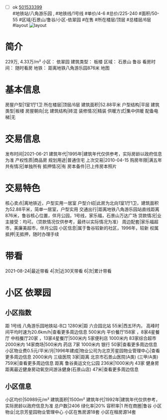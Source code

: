 - [ ] ok [501533399](https://bj.5i5j.com/ershoufang/501533399.html)  
 #地铁站/八角游乐园 ,  #地铁线/1号线
#单价/4-6 #总价/225-240 #面积/50-55   #区域/石景山/鲁谷/小区-依翠园 #在售 #所在楼层/顶层 #总楼层/6层 #layout 
![layout](http://image2a.5i5j.com/bdir/layout/96dd9801339a4cc9b2c278b7ff7e2db3.jpg_P5.jpg) 
# 简介 
 229万,  4.33万/m² 
小区： 依翠园
建筑类型： 板楼
区域： 石景山 鲁谷
看房时间： 随时看房
地铁： 距离地铁八角游乐园876米 地图
# 基本信息 
 房屋户型|1室1厅1卫
所在楼层|顶层/6层
建筑面积|52.88平米
户型结构|平层
建筑类型|板楼
房屋朝向|北
建筑结构|砖混
装修情况|精装
供暖方式|集中供暖
配备电梯|无
# 交易信息 
 发布时间|2021-06-21
建筑年代|1995年|建筑年代仅供参考，实际房龄以政府信息为准
产权性质|商品房
规划用途|普通住宅
上次交易|2010-04-15
购房年限|满五年
共有情况|单独所有
抵押情况|有
房本备件|已上传房本照片
# 交易特色 
 核心卖点|离地铁近，户型实用一居室
户型介绍|此房为北向1室1厅1卫，建筑面积为52.88平米，简单一居室，户型实用
交通出行|距离地铁八角游乐园站直线距离876米，鲁谷核心位置，伴月公园，1号线，家乐福，石景山万达广场
贷款情况|业主接受：均可。（贷款情况仅供参考，最终以实际情况为准）
周边配套|家乐福超市，美廉美超市，伴月公园
小区信息|属于鲁谷较新的社区，1996年，较新
权属抵押|无抵押，随时办理手续
# 带看 
 2021-08-24|最近带看	 4|次|近30天带看	 6|次|累计带看
# 小区 依翠园
## 小区指数 
 距 1号线 八角游乐园地铁站-B口 1280米|距 六合园北站 55米|西五环内， 高峰时间平均时速为20.6km/h|查看更多周边信息
500米内 平价餐厅158家 ，8家4星餐厅
中档餐厅20家 ，13家4星餐厅|500米内 5家便利店
1000米内 83家综合超市
2000米内 14家商场|500米内 药店 7家
1000米内 银行 50家|查看更多周边信息
小区物业费0.5元/平米/月|1996年建成|物业公司为北京芳星园物业管理中心|查看更多周边信息
2000米内 三级医院 3家|距离 北京市石景山医院(A类) (三甲/A类) 759米|查看更多周边信息
距离 鲁谷奥运文化公园 236米|1000米内 43家 健身房
距离最近健身房动氧空间游泳健身(石景山店) 47米|查看更多周边信息
## 小区信息 
 小区均价|50989元/m²
建筑面积|1500m²
建筑年代|1992年|建筑年代仅供参考，实际房龄以政府信息为准
总户数|2406
绿化率|20%
容积率|1
所在商圈|鲁谷
小区物业|北京芳星园物业管理中心
小区在售房源18套
小区在租房源14套
